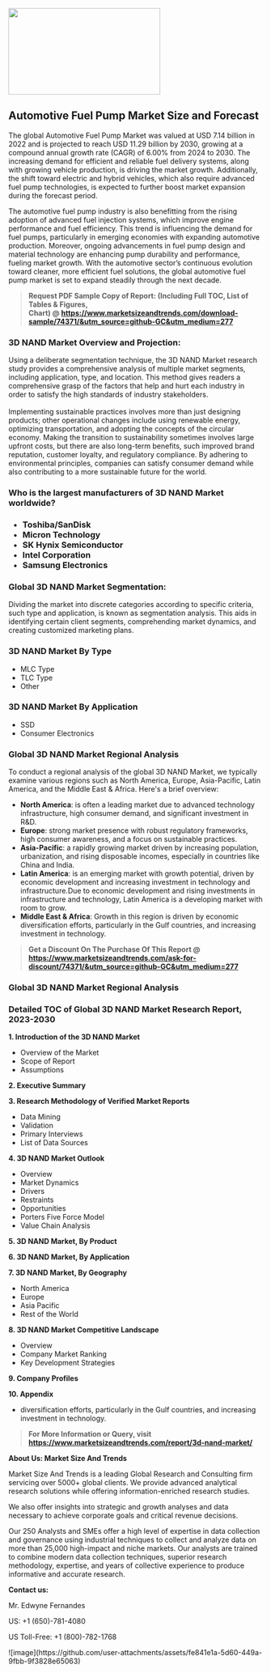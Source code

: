 <p><img class="alignnone size-medium wp-image-20088" src="https://ffe5etoiles.com/wp-content/uploads/2024/12/MST1-300x171.png" alt="" width="300" height="171" /></p><h2>Automotive Fuel Pump Market Size and Forecast</h2><p>The global Automotive Fuel Pump Market was valued at USD 7.14 billion in 2022 and is projected to reach USD 11.29 billion by 2030, growing at a compound annual growth rate (CAGR) of 6.00% from 2024 to 2030. The increasing demand for efficient and reliable fuel delivery systems, along with growing vehicle production, is driving the market growth. Additionally, the shift toward electric and hybrid vehicles, which also require advanced fuel pump technologies, is expected to further boost market expansion during the forecast period.</p><p>The automotive fuel pump industry is also benefitting from the rising adoption of advanced fuel injection systems, which improve engine performance and fuel efficiency. This trend is influencing the demand for fuel pumps, particularly in emerging economies with expanding automotive production. Moreover, ongoing advancements in fuel pump design and material technology are enhancing pump durability and performance, fueling market growth. With the automotive sector’s continuous evolution toward cleaner, more efficient fuel solutions, the global automotive fuel pump market is set to expand steadily through the next decade.</p></p><blockquote id="" class=""><strong>Request PDF Sample Copy of Report: (Including Full TOC, List of Tables &amp; Figures, Chart)&nbsp;@&nbsp;<strong><a href="https://www.marketsizeandtrends.com/download-sample/74371/&utm_source=github-GC&utm_medium=277" target="_blank">https://www.marketsizeandtrends.com/download-sample/74371/&utm_source=github-GC&utm_medium=277</a></strong></strong></blockquote><h3 id="" class="">3D NAND Market&nbsp;Overview and Projection:</h3><p id="" class="">Using a deliberate segmentation technique, the 3D NAND Market research study provides a comprehensive analysis of multiple market segments, including application, type, and location. This method gives readers a comprehensive grasp of the factors that help and hurt each industry in order to satisfy the high standards of industry stakeholders. <br /> <br />Implementing sustainable practices involves more than just designing products; other operational changes include using renewable energy, optimizing transportation, and adopting the concepts of the circular economy. Making the transition to sustainability sometimes involves large upfront costs, but there are also long-term benefits, such improved brand reputation, customer loyalty, and regulatory compliance. By adhering to environmental principles, companies can satisfy consumer demand while also contributing to a more sustainable future for the world.</p><h3 id="" class="">Who is the largest manufacturers of&nbsp;3D NAND Market worldwide?</h3><h3 class=""><p><ul><li>Toshiba/SanDisk </li><li> Micron Technology </li><li> SK Hynix Semiconductor </li><li> Intel Corporation </li><li> Samsung Electronics</li></ul></p></h3><h3 id="" class="">Global&nbsp;3D NAND Market Segmentation:</h3><p id="" class="">Dividing the market into discrete categories according to specific criteria, such type and application, is known as segmentation analysis. This aids in identifying certain client segments, comprehending market dynamics, and creating customized marketing plans.</p><h3 id="" class="">3D NAND Market&nbsp;By Type</h3><p><p><ul><li>MLC Type </li><li> TLC Type </li><li> Other</p></li></ul></p></p><h3 id="" class="">3D NAND Market&nbsp;By Application</h3><p class=""><p><ul><li>SSD </li><li> Consumer Electronics</li></ul></p></p><h3 id="" class="">Global 3D NAND Market Regional Analysis</h3><p id="" class="">To conduct a regional analysis of the global 3D NAND Market, we typically examine various regions such as North America, Europe, Asia-Pacific, Latin America, and the Middle East &amp; Africa. Here's a brief overview:</p><ul><li><strong>North America</strong>: is often a leading market due to advanced technology infrastructure, high consumer demand, and significant investment in R&amp;D.</li><li><strong>Europe</strong>: strong market presence with robust regulatory frameworks, high consumer awareness, and a focus on sustainable practices.</li><li><strong>Asia-Pacific</strong>: a rapidly growing market driven by increasing population, urbanization, and rising disposable incomes, especially in countries like China and India.</li><li><strong>Latin America</strong>: is an emerging market with growth potential, driven by economic development and increasing investment in technology and infrastructure.Due to economic development and rising investments in infrastructure and technology, Latin America is a developing market with room to grow.</li><li><strong>Middle East &amp; Africa</strong>: Growth in this region is driven by economic diversification efforts, particularly in the Gulf countries, and increasing investment in technology.</li></ul><blockquote id="" class=""><strong>Get a Discount On The Purchase Of This Report @ <strong><a href="https://www.marketsizeandtrends.com/ask-for-discount/74371/&utm_source=github-GC&utm_medium=277" target="_blank">https://www.marketsizeandtrends.com/ask-for-discount/74371/&utm_source=github-GC&utm_medium=277</a></strong></strong></blockquote><h3 id="" class="">Global 3D NAND Market Regional Analysis</h3><h3 id="" class="">Detailed TOC of Global 3D NAND Market Research Report, 2023-2030</h3><p id="" class=""><strong>1. Introduction of the 3D NAND Market</strong></p><ul><li>Overview of the Market</li><li>Scope of Report</li><li>Assumptions</li></ul><p id="" class=""><strong>2. Executive Summary</strong></p><p id="" class=""><strong>3. Research Methodology of Verified Market Reports</strong></p><ul><li>Data Mining</li><li>Validation</li><li>Primary Interviews</li><li>List of Data Sources</li></ul><p id="" class=""><strong>4. 3D NAND Market Outlook</strong></p><ul><li>Overview</li><li>Market Dynamics</li><li>Drivers</li><li>Restraints</li><li>Opportunities</li><li>Porters Five Force Model</li><li>Value Chain Analysis</li></ul><p id="" class=""><strong>5. 3D NAND Market, By Product</strong></p><p id="" class=""><strong>6. 3D NAND Market, By Application</strong></p><p id="" class=""><strong>7. 3D NAND Market, By Geography</strong></p><ul><li>North America</li><li>Europe</li><li>Asia Pacific</li><li>Rest of the World</li></ul><p id="" class=""><strong>8. 3D NAND Market Competitive Landscape</strong></p><ul><li>Overview</li><li>Company Market Ranking</li><li>Key Development Strategies</li></ul><p id="" class=""><strong>9. Company Profiles</strong></p><p id="" class=""><strong>10. Appendix</strong></p><ul><li>diversification efforts, particularly in the Gulf countries, and increasing investment in technology.</li></ul><blockquote id="" class=""><strong>For More Information or Query, visit <strong><strong><a href="https://www.marketsizeandtrends.com/report/3d-nand-market/" target="_blank">https://www.marketsizeandtrends.com/report/3d-nand-market/</a></strong></strong></strong></blockquote><p id="" class=""><strong>About Us: Market Size And Trends</strong></p><p id="" class="">Market Size And Trends is a leading Global Research and Consulting firm servicing over 5000+ global clients. We provide advanced analytical research solutions while offering information-enriched research studies.</p><p id="" class="">We also offer insights into strategic and growth analyses and data necessary to achieve corporate goals and critical revenue decisions.</p><p id="" class="">Our 250 Analysts and SMEs offer a high level of expertise in data collection and governance using industrial techniques to collect and analyze data on more than 25,000 high-impact and niche markets. Our analysts are trained to combine modern data collection techniques, superior research methodology, expertise, and years of collective experience to produce informative and accurate research.</p><p id="" class=""><strong>Contact us:</strong></p><p id="" class="">Mr. Edwyne Fernandes</p><p id="" class="">US: +1 (650)-781-4080</p><p id="" class="">US Toll-Free: +1 (800)-782-1768</p>
![image](https://github.com/user-attachments/assets/fe841e1a-5d60-449a-9fbb-9f3828e65063)
